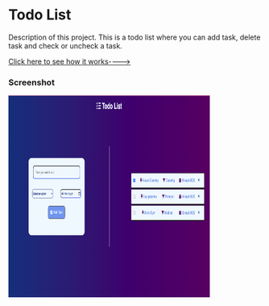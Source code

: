 <h1> Todo List </h1>
<p>Description of this project. This is a todo list where you can add task, delete task and check or uncheck a task.</p>
<a href="https://drive.google.com/file/d/17GL68oAvWn-FQRgC8RIUGoFEl5t-nX5l/view?usp=drive_link">Click here to see how it works----></a>
<h3>Screenshot</h3>
<img src="Screenshot.png" width="400px" height="400px">
